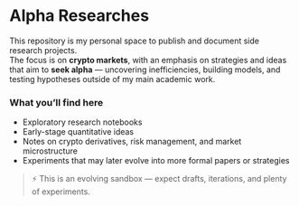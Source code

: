 # Alpha Researches

This repository is my personal space to publish and document side research projects.  
The focus is on **crypto markets**, with an emphasis on strategies and ideas that aim to **seek alpha** — uncovering inefficiencies, building models, and testing hypotheses outside of my main academic work.

### What you’ll find here
- Exploratory research notebooks  
- Early-stage quantitative ideas  
- Notes on crypto derivatives, risk management, and market microstructure  
- Experiments that may later evolve into more formal papers or strategies  

> ⚡ This is an evolving sandbox — expect drafts, iterations, and plenty of experiments.
